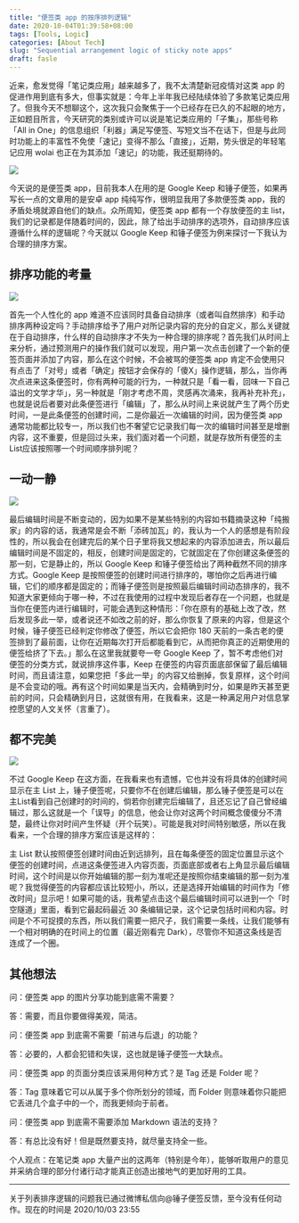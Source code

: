 ```yaml
---
title: "便签类 app 的按序排列逻辑"
date: 2020-10-04T01:39:58+08:00
tags: [Tools, Logic]
categories: [About Tech]
slug: "Sequential arrangement logic of sticky note apps"
draft: fasle
---
```


近来，愈发觉得「笔记类应用」越来越多了，我不太清楚新冠疫情对这类 app 的促进作用到底有多大，但事实就是：今年上半年我已经陆续体验了多款笔记类应用了。但我今天不想聊这个，这次我只会聚焦于一个已经存在已久的不起眼的地方，正如题目所言，今天研究的类别或许可以说是笔记类应用的「子集」，那些号称「All in One」的信息组织「利器」满足写便签、写短文当不在话下，但是与此同时功能上的丰富性不免使「速记」变得不那么「直接」，近期，势头很足的年轻笔记应用 wolai 也正在为其添加「速记」的功能，我还挺期待的。

![](https://dawnblog-1300625500.cos.ap-guangzhou.myqcloud.com/images/20201004014250.png)

今天说的是便签类 app，目前我本人在用的是 Google Keep 和锤子便签，如果再写长一点的文章用的是安卓 app 纯纯写作，很明显我用了多款便签类 app，我的矛盾处境就源自他们的缺点。众所周知，便签类 app 都有一个存放便签的主 list，我们的记录都是伴随着时间的，因此，除了给出手动排序的选项外，自动排序应该遵循什么样的逻辑呢？今天就以 Google Keep 和锤子便签为例来探讨一下我认为合理的排序方案。

## 排序功能的考量

![](https://dawnblog-1300625500.cos.ap-guangzhou.myqcloud.com/images/20201004014158.jpg)

首先一个人性化的 app 难道不应该同时具备自动排序（或者叫自然排序）和手动排序两种设定吗？手动排序给予了用户对所记录内容的充分的自定义，那么关键就在于自动排序，什么样的自动排序才不失为一种合理的排序呢？首先我们从时间上来分析，通过预测用户的操作我们就可以发现，用户第一次点击创建了一个新的便签页面并添加了内容，那么在这个时候，不会被骂的便签类 app 肯定不会使用只有点击了「对号」或者「确定」按钮才会保存的「傻X」操作逻辑，那么，当你再次点进来这条便签时，你有两种可能的行为，一种就只是「看一看，回味一下自己溢出的文学才华」，另一种就是「刚才考虑不周，灵感再次涌来，我再补充补充」，也就是说后者要对此条便签进行「编辑」了，那么从时间上来说就产生了两个历史时间，一是此条便签的创建时间，二是你最近一次编辑的时间，因为便签类 app 通常功能都比较专一，所以我们也不奢望它记录我们每一次的编辑时间甚至是增删内容，这不重要，但是回过头来，我们面对着一个问题，就是存放所有便签的主List应该按照哪一个时间顺序排列呢？

## 一动一静

![](https://dawnblog-1300625500.cos.ap-guangzhou.myqcloud.com/images/20201010163522.png)

最后编辑时间是不断变动的，因为如果不是某些特别的内容如书籍摘录这种「纯搬家」的内容的话，我通常是会不断「添砖加瓦」的，我认为一个人的感想是有阶段性的，所以我会在创建完后的某个日子里将我又想起来的内容添加进去，所以最后编辑时间是不固定的，相反，创建时间是固定的，它就固定在了你创建这条便签的那一刻，它是静止的，所以 Google Keep 和锤子便签给出了两种截然不同的排序方式。Google Keep 是按照便签的创建时间进行排序的，哪怕你之后再进行编辑，它们的顺序都是固定的；而锤子便签则是按照最后编辑时间动态排序的，我不知道大家更倾向于哪一种，不过在我使用的过程中发现后者存在一个问题，也就是当你在便签内进行编辑时，可能会遇到这种情形：「你在原有的基础上改了改，然后发现多此一举，或者说还不如改之前的好，那么你恢复了原来的内容，但是这个时候，锤子便签已经判定你修改了便签，所以它会把你 180 天前的一条古老的便签排到了最前面，让你在近期每次打开后都能看到它，从而把你真正的近期使用的便签给挤了下去。」那么在这里我就要夸一夸 Google Keep 了，暂不考虑他们对便签的分类方式，就说排序这件事，Keep 在便签的内容页面底部保留了最后编辑时间，而且请注意，如果您把「多此一举」的内容又给删掉，恢复原样，这个时间是不会变动的哦。再有这个时间如果是当天内，会精确到时分，如果是昨天甚至更前的时间，只会精确到月日，这就很有用，在我看来，这是一种满足用户对信息掌控愿望的人文关怀（言重了）。

## 都不完美

![](https://dawnblog-1300625500.cos.ap-guangzhou.myqcloud.com/images/20201004014159.jpg)

不过 Google Keep 在这方面，在我看来也有遗憾，它也并没有将具体的创建时间显示在主 List 上，锤子便签呢，只要你不在创建后编辑，那么锤子便签是可以在主List看到自己创建时的时间的，倘若你创建完后编辑了，且还忘记了自己曾经编辑过，那么这就是一个「误导」的信息，他会让你对这两个时间概念傻傻分不清楚，最终让你对时间产生怀疑（开个玩笑）。可能是我对时间特别敏感，所以在我看来，一个合理的排序方案应该是这样的：

主 List 默认按照便签创建时间由近到远排列，且在每条便签的固定位置显示这个便签的创建时间，点进这条便签进入内容页面，页面底部或者右上角显示最后编辑时间，这个时间是以你开始编辑的那一刻为准呢还是按照你结束编辑的那一刻为准呢？我觉得便签的内容都应该比较短小，所以，还是选择开始编辑的时间作为「修改时间」显示吧！如果可能的话，我希望点击这个最后编辑时间可以进到一个「时空隧道」里面，看到它最起码最近 30 条编辑记录，这个记录包括时间和内容。时间是个不可捉摸的东西，所以我们需要一把尺子，我们需要一条线，让我们能够有一个相对明确的在时间上的位置（最近刚看完 Dark），尽管你不知道这条线是否连成了一个圈。

## 其他想法

问：便签类 app 的图片分享功能到底需不需要？

答：需要，而且你要做得美观，简洁。

问：便签类 app 到底需不需要「前进与后退」的功能？

答：必要的，人都会犯错和失误，这也就是锤子便签一大缺点。

问：便签类 app 的页面分类应该采用何种方式？是 Tag 还是 Folder 呢？

答：Tag 意味着它可以从属于多个你所划分的领域，而 Folder 则意味着你只能把它丢进几个盒子中的一个，而我更倾向于前者。

问：便签类 app 到底需不需要添加 Markdown 语法的支持？

答：有总比没有好！但是既然要支持，就尽量支持全一些。

个人观点：在笔记类 app 大量产出的这两年（特别是今年），能够听取用户的意见并采纳合理的部分付诸行动才能真正创造出接地气的更加好用的工具。

------

关于列表排序逻辑的问题我已通过微博私信向@锤子便签反馈，至今没有任何动作。现在的时间是 2020/10/03 23:55